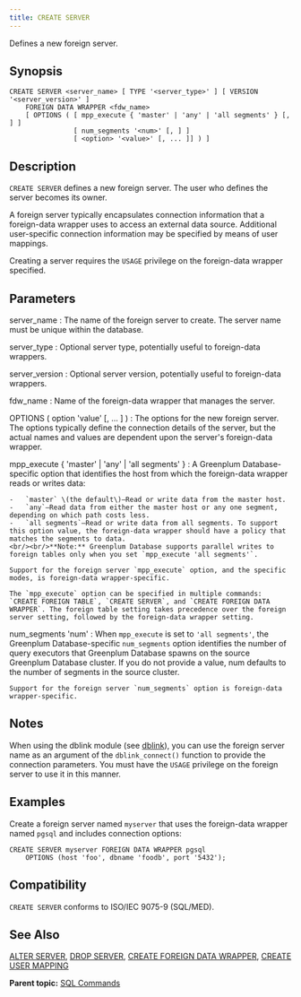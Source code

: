 ```yaml
---
title: CREATE SERVER 
---
```


Defines a new foreign server.

## <a id="section2"></a>Synopsis 

``` {#sql_command_synopsis}
CREATE SERVER <server_name> [ TYPE '<server_type>' ] [ VERSION '<server_version>' ]
    FOREIGN DATA WRAPPER <fdw_name>
    [ OPTIONS ( [ mpp_execute { 'master' | 'any' | 'all segments' } [, ] ]
                [ num_segments '<num>' [, ] ]
                [ <option> '<value>' [, ... ]] ) ]
```

## <a id="section3"></a>Description 

`CREATE SERVER` defines a new foreign server. The user who defines the server becomes its owner.

A foreign server typically encapsulates connection information that a foreign-data wrapper uses to access an external data source. Additional user-specific connection information may be specified by means of user mappings.

Creating a server requires the `USAGE` privilege on the foreign-data wrapper specified.

## <a id="section4"></a>Parameters 

server\_name
:   The name of the foreign server to create. The server name must be unique within the database.

server\_type
:   Optional server type, potentially useful to foreign-data wrappers.

server\_version
:   Optional server version, potentially useful to foreign-data wrappers.

fdw\_name
:   Name of the foreign-data wrapper that manages the server.

OPTIONS \( option 'value' \[, ... \] \)
:   The options for the new foreign server. The options typically define the connection details of the server, but the actual names and values are dependent upon the server's foreign-data wrapper.

mpp\_execute \{ 'master' \| 'any' \| 'all segments' \}
:   A Greenplum Database-specific option that identifies the host from which the foreign-data wrapper reads or writes data:

    -   `master` \(the default\)—Read or write data from the master host.
    -   `any`—Read data from either the master host or any one segment, depending on which path costs less.
    -   `all segments`—Read or write data from all segments. To support this option value, the foreign-data wrapper should have a policy that matches the segments to data.
    <br/><br/>**Note:** Greenplum Database supports parallel writes to foreign tables only when you set `mpp_execute 'all segments'`.

    Support for the foreign server `mpp_execute` option, and the specific modes, is foreign-data wrapper-specific.

    The `mpp_execute` option can be specified in multiple commands: `CREATE FOREIGN TABLE`, `CREATE SERVER`, and `CREATE FOREIGN DATA WRAPPER`. The foreign table setting takes precedence over the foreign server setting, followed by the foreign-data wrapper setting.

num\_segments 'num'
:   When `mpp_execute` is set to `'all segments'`, the Greenplum Database-specific `num_segments` option identifies the number of query executors that Greenplum Database spawns on the source Greenplum Database cluster. If you do not provide a value, num defaults to the number of segments in the source cluster.

    Support for the foreign server `num_segments` option is foreign-data wrapper-specific.

## <a id="section5"></a>Notes 

When using the dblink module \(see [dblink](../modules/dblink.html)\), you can use the foreign server name as an argument of the `dblink_connect()` function to provide the connection parameters. You must have the `USAGE` privilege on the foreign server to use it in this manner.

## <a id="section6"></a>Examples 

Create a foreign server named `myserver` that uses the foreign-data wrapper named `pgsql` and includes connection options:

```
CREATE SERVER myserver FOREIGN DATA WRAPPER pgsql 
    OPTIONS (host 'foo', dbname 'foodb', port '5432');
```

## <a id="section7"></a>Compatibility 

`CREATE SERVER` conforms to ISO/IEC 9075-9 \(SQL/MED\).

## <a id="section8"></a>See Also 

[ALTER SERVER](ALTER_SERVER.html), [DROP SERVER](DROP_SERVER.html), [CREATE FOREIGN DATA WRAPPER](CREATE_FOREIGN_DATA_WRAPPER.html), [CREATE USER MAPPING](CREATE_USER_MAPPING.html)

**Parent topic:** [SQL Commands](../sql_commands/sql_ref.html)


